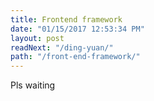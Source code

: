 ```yaml
---
title: Frontend framework
date: "01/15/2017 12:53:34 PM"
layout: post
readNext: "/ding-yuan/"
path: "/front-end-framework/"
---
```

Pls waiting